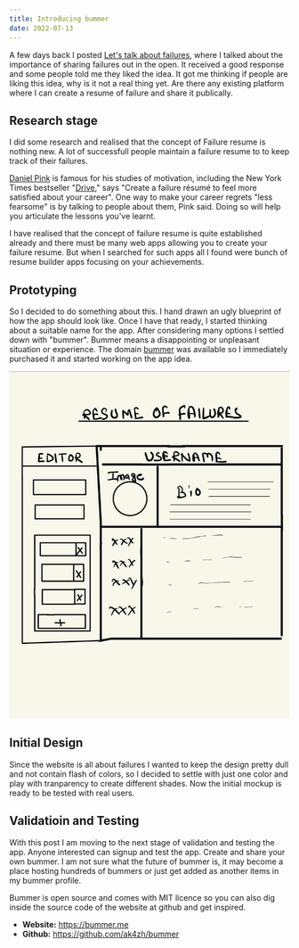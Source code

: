 ```yaml
---
title: Introducing bummer
date: 2022-07-13
---
```


A few days back I posted [Let's talk about failures](/blog/lets-talk-about-failures), where I talked about the importance of sharing failures out in the open. It received a good response and some people told me they liked the idea. It got me thinking if people are liking this idea, why is it not a real thing yet. Are there any existing platform where I can create a resume of failure and share it publically.

## Research stage
I did some research and realised that the concept of Failure resume is nothing new. A lot of successfull people maintain a failure resume to to keep track of their failures.

[Daniel Pink](https://www.danpink.com/) is famous for his studies of motivation, including the New York Times bestseller "[Drive](https://www.amazon.com/Drive-Surprising-Truth-About-Motivates/dp/1594484805)," says "Create a failure résumé to feel more satisfied about your career". One way to make your career regrets "less fearsome" is by talking to people about them, Pink said. Doing so will help you articulate the lessons you've learnt.

I have realised that the concept of failure resume is quite established already and there must be many web apps allowing you to create your failure resume. But when I searched for such apps all I found were bunch of resume builder apps focusing on your achievements.

## Prototyping
So I decided to do something about this. I hand drawn an ugly blueprint of how the app should look like. Once I have that ready, I started thinking about a suitable name for the app. After considering many options I settled down with "bummer".  Bummer means a disappointing or unpleasant situation or experience. The domain [bummer](https://bummer.me) was available so I immediately purchased it and started working on the app idea.

![Bummer Blueprint](./bummer-blueprint.png)

## Initial Design
Since the website is all about failures I wanted to keep the design pretty dull and not contain flash of colors, so I decided to settle with just one color and play with tranparency to create different shades. Now the initial mockup is ready to be tested with real users.

## Validatioin and Testing
With this post I am moving to the next stage of validation and testing the app. Anyone interested can signup and test the app. Create and share your own bummer. I am not sure what the future of bummer is, it may become a place hosting hundreds of bummers or just get added as another items in my bummer profile.

Bummer is open source and comes with MIT licence so you can also dig inside the source code of the website at github and get inspired.
- **Website:** https://bummer.me
- **Github:** https://github.com/ak4zh/bummer